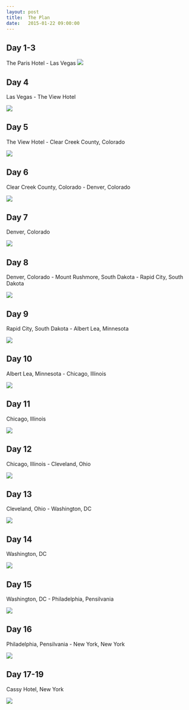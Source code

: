 ```yaml
---
layout: post
title:  The Plan
date:   2015-01-22 09:00:00
---
```

## Day 1-3
The Paris Hotel - Las Vegas
![](http://upload.wikimedia.org/wikipedia/commons/9/9f/Las_vegas_hotel_paris.JPG)


## Day 4
Las Vegas - The View Hotel

![](http://www.darngooddigs.com/photos/theview2.jpg)

## Day 5
The View Hotel - Clear Creek County, Colorado

![](http://clearcreekcounty.org/wp-content/uploads/2011/03/mount-evans-scenic-drive1.jpg)

## Day 6
Clear Creek County, Colorado - Denver, Colorado

![](https://synoptek.com/wp-content/uploads/2014/09/denvercity.jpg)

## Day 7
Denver, Colorado

![](http://www.ecampervanhire.com/wp-content/uploads/denver-colorado.jpg)

## Day 8
Denver, Colorado - Mount Rushmore, South Dakota - Rapid City, South Dakota

![](http://travel.sndimg.com/static_files/imagesource/imageoutput6/mt-rushmore_966x543.jpg)

## Day 9
Rapid City, South Dakota - Albert Lea, Minnesota

![](http://images.topix.com/gallery/up-JSDMKE4KIGPFFQ1D.jpg)

## Day 10
Albert Lea, Minnesota - Chicago, Illinois

![](http://www.photographyblogger.net/wp-content/uploads/2009/09/Chicago4.jpg)

## Day 11
Chicago, Illinois

![](http://www.charterflightgroup.com/wp-content/uploads/2012/12/Chicago-IL.png)

## Day 12
Chicago, Illinois - Cleveland, Ohio

![](http://www.destination360.com/north-america/us/ohio/images/s/cleveland.jpg)

## Day 13
Cleveland, Ohio - Washington, DC

![](http://etadventures.com/city_images/132164119557.jpg)

## Day 14
Washington, DC

![](http://bethesda.hyatt.com/content/dam/Multimedia/park/wasph/737x415xWASPH_P086_Lincoln_Memorial_1280x720_54628.jpg.pagespeed.ic.vpBfHKFZbE.jpg)

## Day 15
Washington, DC - Philadelphia, Pensilvania

![](http://www.suitqaisdiaries.com/wp-content/uploads/2014/06/pl0.jpg)

## Day 16
Philadelphia, Pensilvania - New York, New York

![](http://media-cdn.tripadvisor.com/media/photo-s/03/9b/2d/f2/new-york-city.jpg)

## Day 17-19
Cassy Hotel, New York

![](http://s3.amazonaws.com/s3aws.getaroom.com/property_images/623bcc3f-1024-4d55-8ed2-a650d37feb64/cassa_night-36-editsm_grid_12.jpg)

